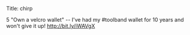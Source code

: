 Title: chirp

5 "Own a velcro wallet" -- I've had my #toolband wallet for 10 years and won't give it up!  <a href="http://bit.ly/iWAVgX">http://bit.ly/iWAVgX</a>

